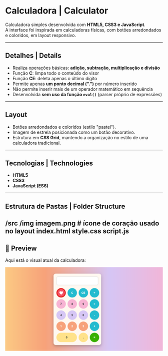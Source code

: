 # Calculadora | Calculator

Calculadora simples desenvolvida com **HTML5, CSS3 e JavaScript**.  
A interface foi inspirada em calculadoras físicas, com botões arredondados e coloridos, em layout responsivo.

---

## Detalhes | Details

- Realiza operações básicas: **adição, subtração, multiplicação e divisão**  
- Função **C**: limpa todo o conteúdo do visor  
- Função **CE**: deleta apenas o último dígito  
- Permite apenas **um ponto decimal (".")** por número inserido  
- Não permite inserir mais de um operador matemático em sequência  
- Desenvolvida **sem uso da função `eval()`** (parser próprio de expressões)  

---

## Layout

- Botões arredondados e coloridos (estilo "pastel").  
- Imagem de estrela posicionada como um botão decorativo.  
- Estrutura em **CSS Grid**, mantendo a organização no estilo de uma calculadora tradicional.  

---

## Tecnologias | Technologies

- **HTML5**  
- **CSS3**  
- **JavaScript (ES6)**  

---

## Estrutura de Pastas | Folder Structure

/src
/img
imagem.png # ícone de coração usado no layout
index.html
style.css
script.js
---



## 📸 Preview

Aqui está o visual atual da calculadora:

![Screenshot da Calculadora](./src/img/calculadora.png)
